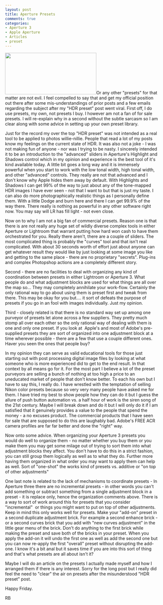 ```yaml
---
layout: post
title: Aperture Presets
comments: true
categories:
- Aperture 3
- Apple Aperture
- Articles
- preset
---
```

<a rel="prettyPhoto" href="http://photo.rwboyer.com/wp-content/uploads/2010/08/GLMedia-639-Version-3.jpg"><img class="alignleft size-medium wp-image-2255" title="GLMedia 639 - Version 3" src="http://photo.rwboyer.com/wp-content/uploads/2010/08/GLMedia-639-Version-3-300x136.jpg" alt="" width="300" height="136" /></a>Or any other "presets" for that matter are not evil. I feel compelled to say that and get my official position out there after some mis-understandings of prior posts and a few emails regarding the subject after my "HDR preset" post went viral. First off, I do use presets, my own, not presets I buy. I however am not a fan of for sale presets. I will re-explain why in a second without the subtle sarcasm so I am clear along with some advice in setting up your own preset library.

Just for the record my over the top "HDR preset" was not intended as a real tool to be applied to photos willie-nillie. People that read a lot of my posts know my feelings on the current state of HDR. It was also not a joke - I was not making fun of anyone - nor was I trying to be nasty. I sincerely intended it to be an introduction to the "advanced" sliders in Aperture's Highlight and Shadows control which in my opinion and experience is the best tool of it's kind available today. A little bit goes a long way and it is immensely powerful when you start to work with the low tonal width, high tonal width, and other "advanced" controls. They really are not that advanced and I don't know why Apple hides them away by default. With Highlights and Shadows I can get 99% of the way to just about any of the tone-mapped HDR images I have ever seen - not that I want to but that is just my taste. I can also do more photographically realistic things as I personally define them. With a little Dodge and burn here and there I can get 99.9% of the way there. There really is nothing as powerful in any other software right now. You may say will LR has fill light - not even close.

Now on to why I am not a big fan of commercial presets. Reason one is that there is are not really any huge set of wildly diverse complex tools in either Aperture or Lightroom that warrant putting how hard won cash to have them orchestrated for you. Really there aren't, there are a couple of sliders. The most complicated thing is probably the "curves" tool and that isn't real complicated. With about 30 seconds worth of effort just about anyone can get whatever result they would like by just looking at some image you like and getting to the same place - there are no proprietary "secrets". Plug-ins and complex Photopshop actions are a completely different story.

Second - there are no facilities to deal with organizing any kind of coordination between presets in either Lightroom or Aperture 3. What people do and what adjustment blocks are used for what things are all over the map so... They may completely annihilate your work-flow. Certainly the only rational way to go about using them is preset first and tweak from there. This may be okay for you but.... it sort of defeats the purpose of presets if you go in an fool with images individually. Just my opinion.

Third - closely related is that there is no standard way set up among one purveyor of presets let alone across a few suppliers. They pretty much stomp all over each other so the only rational way of dealing with them is one and only one preset. If you look at  Apple's and most of Adobe's pre-supplied presets they are sort of organized into one adjustment block at a time wherever possible - there are a few that use a couple different ones. Haver you seen the ones that people buy?

In my opinion they can serve as valid educational tools for those just starting out with post processing digital image files by looking at what someone who is more experienced did to get to the end result. In that context by all means go for it. For the most part I believe a lot of the preset purveyors are selling a bunch of nothing at too high a price to an uneducated market of people that don't know better. To each his own but I have to say this, I really do. I have wrestled with the temptation of selling Nikon color presets because so very very many people have asked me for them. I have tried my best to show people how they can do it but I guess the allure of push button automation vs. a half hour of work is the siren song of the 21st century. Maybe I will break down and do it but I will only do it if I am satisfied that it genuinely provides a value to the people that spend the money - a no excuses product. The commercial products that I have seen for sale that are supposed to do this are laughably bad. Adobe's FREE ACR camera profiles are far far better and done the "right" way.

Now onto some advice. When organizing your Aperture 3 presets you would do well to organize them - no matter whether you buy them or you make them you may get some milage out of trying to sort them into what adjustment blocks they affect. You don't have to do this in a strict fashion, you can still group them logically as well as to what they do. Further more having them organized in what order you may want to apply them can help as well. Sort of "one-shot" the works kind of presets vs. additive or "on top of other adjustments"

One last note is related to the lack of mechanisms to coordinate presets - In Aperture three there are no incremental presets - in other words you can't add something or subtract something from a single adjustment block in a preset - it is replace only, hence the organization comments above. There is a way to sort of work around this for presets that you consider "incremental"  or things you might want to put on top of other adjustments. Keep in mind this only works well for presets. Make your "add-on" preset in a second duplicate adjustment brick. For example a second enhance brick - or a second curves brick that you add with "new curves adjustment" in the little gear menu of the brick. Don't do anything to the first brick while making the preset and save both of the bricks in your preset. When you apply the add-on it will undo the first one as well as add the second one but you can now re-apply the first "overall" preset without disrupting the add-one. I know it's a bit anal but it saves time if you are into this sort of thing and that's what presets are all about isn't it?

Maybe I will do an article on the presets I actually made myself and how I arranged them if there is any interest. Sorry for the long post but I really did feel the need to "clear" the air on presets after the misunderstood "HDR preset" post.

Happy Friday.

RB
